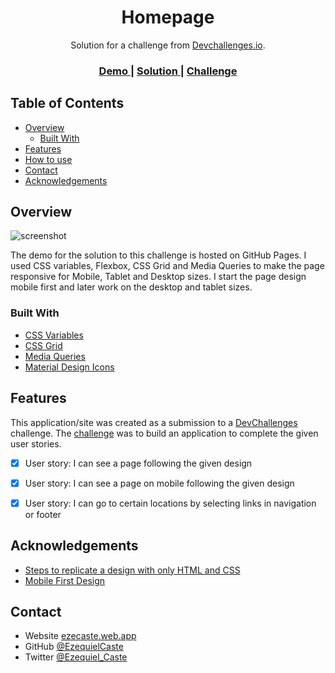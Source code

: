 <!-- Please update value in the {}  -->

<h1 align="center">Homepage</h1>

<div align="center">
   Solution for a challenge from  <a href="http://devchallenges.io" target="_blank">Devchallenges.io</a>.
</div>

<div align="center">
  <h3>
    <a href="https://ezequielcaste.github.io/homepage-challenge/">
      Demo
    </a>
    <span> | </span>
    <a href="https://devchallenges.io/solutions/7fGL3aLzUvyRLm2gdJv0">
      Solution
    </a>
    <span> | </span>
    <a href="https://devchallenges.io/challenges/xobQBuf8zWWmiYMIAZe0">
      Challenge
    </a>
  </h3>
</div>

<!-- TABLE OF CONTENTS -->

## Table of Contents

- [Overview](#overview)
  - [Built With](#built-with)
- [Features](#features)
- [How to use](#how-to-use)
- [Contact](#contact)
- [Acknowledgements](#acknowledgements)

<!-- OVERVIEW -->

## Overview

![screenshot](https://i.imgur.com/zuPrbXZ.gif)

The demo for the solution to this challenge is hosted on GitHub Pages. I used CSS variables, Flexbox, CSS Grid and Media Queries to make the page responsive for Mobile, Tablet and Desktop sizes. I start the page design mobile first and later work on the desktop and tablet sizes.

### Built With

<!-- This section should list any major frameworks that you built your project using. Here are a few examples.-->

- [CSS Variables](https://developer.mozilla.org/en-US/docs/Web/CSS/Using_CSS_custom_properties)
- [CSS Grid](https://css-tricks.com/snippets/css/complete-guide-grid/)
- [Media Queries](https://css-tricks.com/a-complete-guide-to-css-media-queries/)
- [Material Design Icons](https://google.github.io/material-design-icons/)

## Features

<!-- List the features of your application or follow the template. Don't share the figma file here :) -->

This application/site was created as a submission to a [DevChallenges](https://devchallenges.io/challenges) challenge. The [challenge](https://devchallenges.io/challenges/xobQBuf8zWWmiYMIAZe0) was to build an application to complete the given user stories.

- [X] User story: I can see a page following the given design
- [X] User story: I can see a page on mobile following the given design
- [X] User story: I can go to certain locations by selecting links in navigation or footer


## Acknowledgements

<!-- This section should list any articles or add-ons/plugins that helps you to complete the project. This is optional but it will help you in the future. For exmpale -->

- [Steps to replicate a design with only HTML and CSS](https://devchallenges-blogs.web.app/how-to-replicate-design/)
- [Mobile First Design](https://medium.com/@Vincentxia77/what-is-mobile-first-design-why-its-important-how-to-make-it-7d3cf2e29d00)

## Contact

- Website [ezecaste.web.app](https://ezecaste.web.app/)
- GitHub [@EzequielCaste](https://github.com/EzequielCaste)
- Twitter [@Ezequiel_Caste](https://twitter.com/Ezequiel_Caste)
